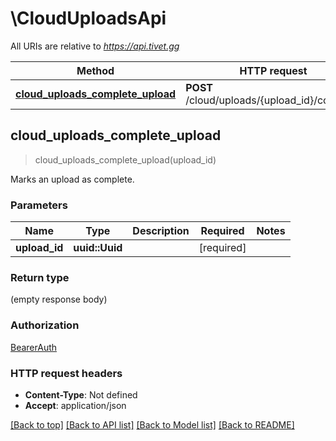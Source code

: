 # \CloudUploadsApi

All URIs are relative to *https://api.tivet.gg*

Method | HTTP request | Description
------------- | ------------- | -------------
[**cloud_uploads_complete_upload**](CloudUploadsApi.md#cloud_uploads_complete_upload) | **POST** /cloud/uploads/{upload_id}/complete | 



## cloud_uploads_complete_upload

> cloud_uploads_complete_upload(upload_id)


Marks an upload as complete.

### Parameters


Name | Type | Description  | Required | Notes
------------- | ------------- | ------------- | ------------- | -------------
**upload_id** | **uuid::Uuid** |  | [required] |

### Return type

 (empty response body)

### Authorization

[BearerAuth](../README.md#BearerAuth)

### HTTP request headers

- **Content-Type**: Not defined
- **Accept**: application/json

[[Back to top]](#) [[Back to API list]](../README.md#documentation-for-api-endpoints) [[Back to Model list]](../README.md#documentation-for-models) [[Back to README]](../README.md)

